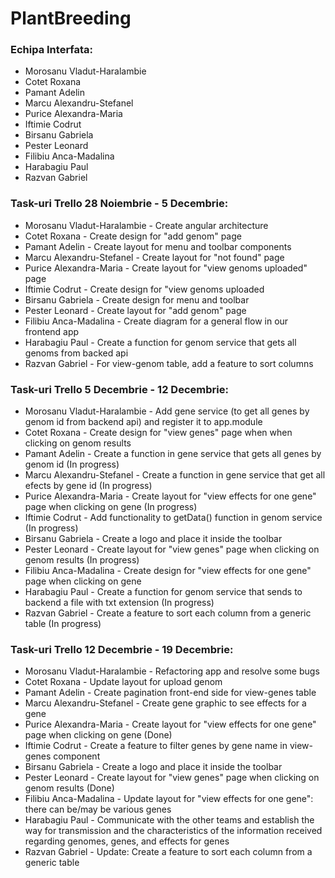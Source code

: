 # PlantBreeding

### Echipa Interfata:  
  * Morosanu Vladut-Haralambie
  * Cotet Roxana
  * Pamant Adelin
  * Marcu Alexandru-Stefanel
  * Purice Alexandra-Maria
  * Iftimie Codrut
  * Birsanu Gabriela
  * Pester Leonard
  * Filibiu Anca-Madalina
  * Harabagiu Paul
  * Razvan Gabriel

### Task-uri Trello 28 Noiembrie - 5 Decembrie:
  *  Morosanu Vladut-Haralambie - Create angular architecture
  *  Cotet Roxana - Create design for "add genom" page
  *  Pamant Adelin - Create layout for menu and toolbar components
  *  Marcu Alexandru-Stefanel - Create layout for "not found" page
  *  Purice Alexandra-Maria - Create layout for "view genoms uploaded" page
  *  Iftimie Codrut - Create design for "view genoms uploaded
  *  Birsanu Gabriela - Create design for menu and toolbar
  *  Pester Leonard - Create layout for "add genom" page
  *  Filibiu Anca-Madalina - Create diagram for a general flow in our frontend app
  *  Harabagiu Paul - Create a function for genom service that gets all genoms from backed api
  *  Razvan Gabriel - For view-genom table, add a feature to sort columns
  
### Task-uri Trello 5 Decembrie - 12 Decembrie: 

  *  Morosanu Vladut-Haralambie - Add gene service (to get all genes by genom id from backend api) and register it to app.module
  *  Cotet Roxana - Create design for "view genes" page when when clicking on genom results
  *  Pamant Adelin - Create a function in gene service that gets all genes by genom id (In progress)
  *  Marcu Alexandru-Stefanel - Create a function in gene service that get all efects by gene id (In progress)
  *  Purice Alexandra-Maria - Create layout for "view effects for one gene" page when clicking on gene (In progress)
  *  Iftimie Codrut - Add functionality to getData() function in genom service (In progress)
  *  Birsanu Gabriela - Create a logo and place it inside the toolbar
  *  Pester Leonard - Create layout for "view genes" page when clicking on genom results (In progress)
  *  Filibiu Anca-Madalina - Create design for "view effects for one gene" page when clicking on gene
  *  Harabagiu Paul - Create a function for genom service that sends to backend a file with txt extension (In progress) 
  *  Razvan Gabriel - Create a feature to sort each column from a generic table (In progress)

### Task-uri Trello 12 Decembrie - 19 Decembrie:
  *  Morosanu Vladut-Haralambie - Refactoring app and resolve some bugs
  *  Cotet Roxana - Update layout for upload genom
  *  Pamant Adelin - Create pagination front-end side for view-genes table
  *  Marcu Alexandru-Stefanel - Create gene graphic to see effects for a gene
  *  Purice Alexandra-Maria - Create layout for "view effects for one gene" page when clicking on gene (Done)
  *  Iftimie Codrut - Create a feature to filter genes by gene name in view-genes component
  *  Birsanu Gabriela - Create a logo and place it inside the toolbar
  *  Pester Leonard - Create layout for "view genes" page when clicking on genom results (Done)
  *  Filibiu Anca-Madalina - Update layout for "view effects for one gene": there can be/may be various genes
  *  Harabagiu Paul - Communicate with the other teams and establish the way for transmission and the characteristics of the information received regarding genomes, genes, and effects for genes
  *  Razvan Gabriel - Update: Create a feature to sort each column from a generic table
 
